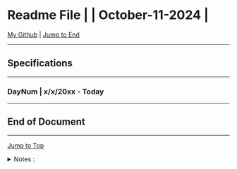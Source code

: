 <!-- markdownlint-disable MD033 -->
<!-- markdownlint-disable MD041 -->
<div id="top-of-doc"></div>

# Readme File | | October-11-2024 |

[My Github](https://github.com/popados) | [Jump to End](#end-of-doc)

---

## Specifications

---

### DayNum | x/x/20xx - Today

---

## End of Document

---

[Jump to Top](#top-of-doc)

<div id="end-of-doc"></div>

<details>
    <summary>
        Notes :
    </summary>
</details>
